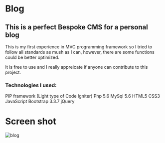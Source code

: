 # Blog
## This is a perfect Bespoke CMS for a personal blog
 
This is my first experience in MVC programming framework so I tried to follow all standards as mush as I can, however, there are some functions could be better optimized.

It is free to use and I really appreicate if anyone can contribute to this project.

### Technologies I used:
PIP framework (Light type of Code Igniter)
Php 5.6
MySql 5.6
HTML5
CSS3
JavaScript
Bootstrap 3.3.7
jQuery

# Screen shot

![blog](https://user-images.githubusercontent.com/30505428/42966281-877a0134-8b94-11e8-8b95-af463db805a1.jpg)

